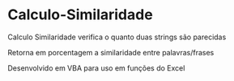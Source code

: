# Calculo-Similaridade
Calculo Similaridade verifica o quanto duas strings são parecidas

Retorna em porcentagem a similaridade entre palavras/frases

Desenvolvido em VBA para uso em funções do Excel


